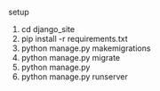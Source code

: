 setup
1. cd django_site
2. pip install -r requirements.txt
3. python manage.py makemigrations
4. python manage.py migrate
5. python manage.py
6. python manage.py runserver